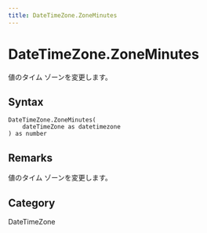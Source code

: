 ```yaml
---
title: DateTimeZone.ZoneMinutes
---
```


# DateTimeZone.ZoneMinutes


値のタイム ゾーンを変更します。


## Syntax

```powerquery
DateTimeZone.ZoneMinutes(
    dateTimeZone as datetimezone
) as number
```


## Remarks

値のタイム ゾーンを変更します。



## Category
DateTimeZone
